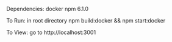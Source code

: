Dependencies:
    docker
    npm 6.1.0

To Run:
    in root directory
    npm build:docker && npm start:docker

To View:
    go to http://localhost:3001

